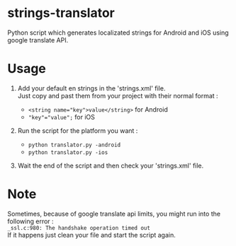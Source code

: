 # strings-translator
Python script which generates localizated strings for Android and iOS using google translate API.

# Usage

1) Add your default en strings in the 'strings.xml' file.<br />
Just copy and past them from your project with their normal format : 
    - ```<string name="key">value</string>``` for Android
    - ```"key"="value";``` for iOS

2) Run the script for the platform you want : 
    - ```python translator.py -android```
    - ```python translator.py -ios```

3) Wait the end of the script and then check your 'strings.xml' file.

# Note 
Sometimes, because of google translate api limits, you might run into the following error :<br />```_ssl.c:980: The handshake operation timed out```<br />
If it happens just clean your file and start the script again.
